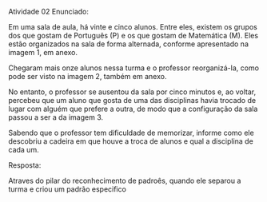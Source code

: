 Atividade 02
Enunciado:

Em uma sala de aula, há vinte e cinco alunos. Entre eles, existem os grupos dos que gostam de Português (P) e os que gostam de Matemática (M). Eles estão organizados na sala de forma alternada, conforme apresentado na imagem 1, em anexo.

Chegaram mais onze alunos nessa turma e o professor reorganizá-la, como pode ser visto na imagem 2, também em anexo.

No entanto, o professor se ausentou da sala por cinco minutos e, ao voltar, percebeu que um aluno que gosta de uma das disciplinas havia trocado de lugar com alguém que prefere a outra, de modo que a configuração da sala passou a ser a da imagem 3.

Sabendo que o professor tem dificuldade de memorizar, informe como ele descobriu a cadeira em que houve a troca de alunos e qual a disciplina de cada um.

Resposta:

Atraves do pilar do reconhecimento de padroês, quando ele separou a turma e criou um padrão especifico